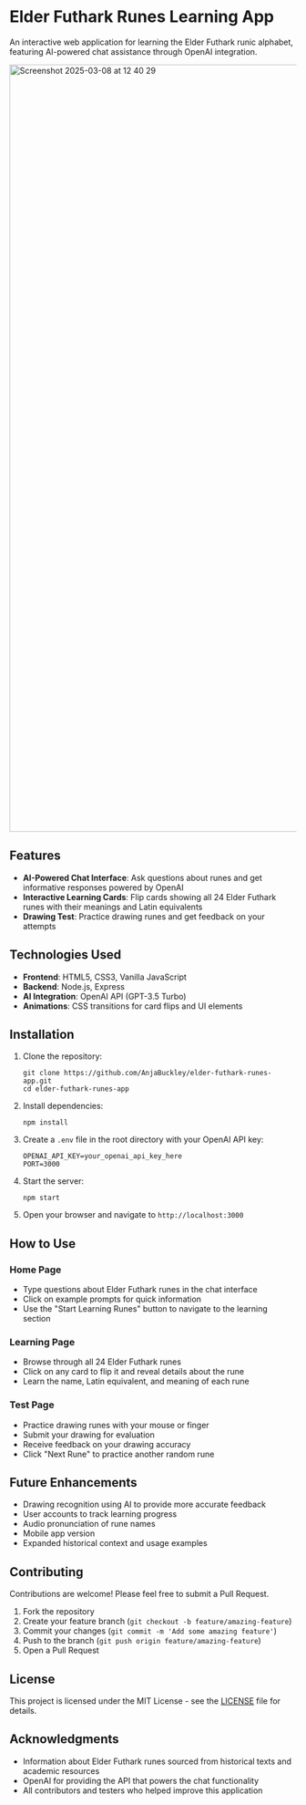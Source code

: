 # Elder Futhark Runes Learning App

An interactive web application for learning the Elder Futhark runic alphabet, featuring AI-powered chat assistance through OpenAI integration.

<img width="1346" alt="Screenshot 2025-03-08 at 12 40 29" src="https://github.com/user-attachments/assets/5791259f-86c0-4756-9c53-f97dc09d357c" />


## Features

- **AI-Powered Chat Interface**: Ask questions about runes and get informative responses powered by OpenAI
- **Interactive Learning Cards**: Flip cards showing all 24 Elder Futhark runes with their meanings and Latin equivalents
- **Drawing Test**: Practice drawing runes and get feedback on your attempts

## Technologies Used

- **Frontend**: HTML5, CSS3, Vanilla JavaScript
- **Backend**: Node.js, Express
- **AI Integration**: OpenAI API (GPT-3.5 Turbo)
- **Animations**: CSS transitions for card flips and UI elements

## Installation

1. Clone the repository:
   ```
   git clone https://github.com/AnjaBuckley/elder-futhark-runes-app.git
   cd elder-futhark-runes-app
   ```

2. Install dependencies:
   ```
   npm install
   ```

3. Create a `.env` file in the root directory with your OpenAI API key:
   ```
   OPENAI_API_KEY=your_openai_api_key_here
   PORT=3000
   ```

4. Start the server:
   ```
   npm start
   ```

5. Open your browser and navigate to `http://localhost:3000`

## How to Use

### Home Page
- Type questions about Elder Futhark runes in the chat interface
- Click on example prompts for quick information
- Use the "Start Learning Runes" button to navigate to the learning section

### Learning Page
- Browse through all 24 Elder Futhark runes
- Click on any card to flip it and reveal details about the rune
- Learn the name, Latin equivalent, and meaning of each rune

### Test Page
- Practice drawing runes with your mouse or finger
- Submit your drawing for evaluation
- Receive feedback on your drawing accuracy
- Click "Next Rune" to practice another random rune

## Future Enhancements

- Drawing recognition using AI to provide more accurate feedback
- User accounts to track learning progress
- Audio pronunciation of rune names
- Mobile app version
- Expanded historical context and usage examples

## Contributing

Contributions are welcome! Please feel free to submit a Pull Request.

1. Fork the repository
2. Create your feature branch (`git checkout -b feature/amazing-feature`)
3. Commit your changes (`git commit -m 'Add some amazing feature'`)
4. Push to the branch (`git push origin feature/amazing-feature`)
5. Open a Pull Request

## License

This project is licensed under the MIT License - see the [LICENSE](LICENSE) file for details.

## Acknowledgments

- Information about Elder Futhark runes sourced from historical texts and academic resources
- OpenAI for providing the API that powers the chat functionality
- All contributors and testers who helped improve this application
